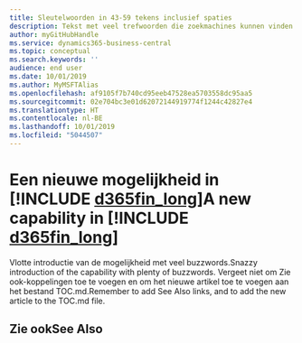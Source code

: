 ```yaml
---
title: Sleutelwoorden in 43-59 tekens inclusief spaties
description: Tekst met veel trefwoorden die zoekmachines kunnen vinden.
author: myGitHubHandle
ms.service: dynamics365-business-central
ms.topic: conceptual
ms.search.keywords: ''
audience: end user
ms.date: 10/01/2019
ms.author: MyMSFTAlias
ms.openlocfilehash: af9105f7b740cd95eeb47528ea5703558dc95aa5
ms.sourcegitcommit: 02e704bc3e01d62072144919774f1244c42827e4
ms.translationtype: HT
ms.contentlocale: nl-BE
ms.lasthandoff: 10/01/2019
ms.locfileid: "5044507"
---
```

# <a name="a-new-capability-in-d365fin_long"></a><span data-ttu-id="5c297-103">Een nieuwe mogelijkheid in [!INCLUDE [d365fin_long](includes/d365fin_long_md.md)]</span><span class="sxs-lookup"><span data-stu-id="5c297-103">A new capability in [!INCLUDE [d365fin_long](includes/d365fin_long_md.md)]</span></span>

<span data-ttu-id="5c297-104">Vlotte introductie van de mogelijkheid met veel buzzwords.</span><span class="sxs-lookup"><span data-stu-id="5c297-104">Snazzy introduction of the capability with plenty of buzzwords.</span></span> <span data-ttu-id="5c297-105">Vergeet niet om Zie ook-koppelingen toe te voegen en om het nieuwe artikel toe te voegen aan het bestand TOC.md.</span><span class="sxs-lookup"><span data-stu-id="5c297-105">Remember to add See Also links, and to add the new article to the TOC.md file.</span></span>  

## <a name="see-also"></a><span data-ttu-id="5c297-106">Zie ook</span><span class="sxs-lookup"><span data-stu-id="5c297-106">See Also</span></span>
